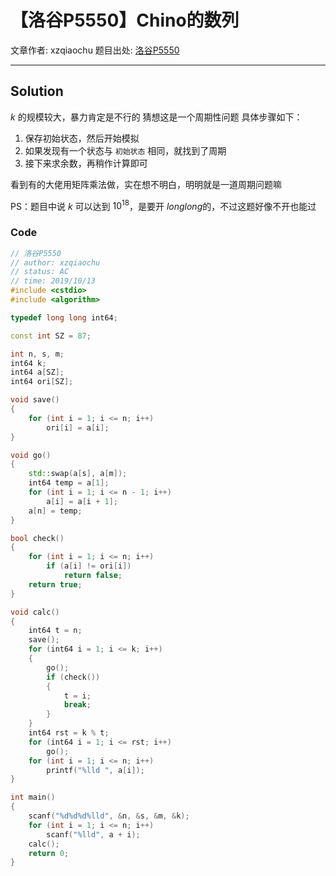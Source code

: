 # 【洛谷P5550】Chino的数列

文章作者: xzqiaochu
题目出处: [洛谷P5550](https://www.luogu.org/problem/P5550)

---

## Solution

$k$ 的规模较大，暴力肯定是不行的
猜想这是一个周期性问题
具体步骤如下：

1. 保存初始状态，然后开始模拟
2. 如果发现有一个状态与 `初始状态` 相同，就找到了周期
3. 接下来求余数，再稍作计算即可

看到有的大佬用矩阵乘法做，实在想不明白，明明就是一道周期问题嘛

PS：题目中说 $k$ 可以达到 $10^{18}$，是要开 $long long$的，不过这题好像不开也能过

### Code

```cpp
// 洛谷P5550
// author: xzqiaochu
// status: AC
// time: 2019/10/13
#include <cstdio>
#include <algorithm>

typedef long long int64;

const int SZ = 87;

int n, s, m;
int64 k;
int64 a[SZ];
int64 ori[SZ];

void save()
{
    for (int i = 1; i <= n; i++)
        ori[i] = a[i];
}

void go()
{
    std::swap(a[s], a[m]);
    int64 temp = a[1];
    for (int i = 1; i <= n - 1; i++)
        a[i] = a[i + 1];
    a[n] = temp;
}

bool check()
{
    for (int i = 1; i <= n; i++)
        if (a[i] != ori[i])
            return false;
    return true;
}

void calc()
{
    int64 t = n;
    save();
    for (int64 i = 1; i <= k; i++)
    {
        go();
        if (check())
        {
            t = i;
            break;
        }
    }
    int64 rst = k % t;
    for (int64 i = 1; i <= rst; i++)
        go();
    for (int i = 1; i <= n; i++)
        printf("%lld ", a[i]);
}

int main()
{
    scanf("%d%d%d%lld", &n, &s, &m, &k);
    for (int i = 1; i <= n; i++)
        scanf("%lld", a + i);
    calc();
    return 0;
}

```
